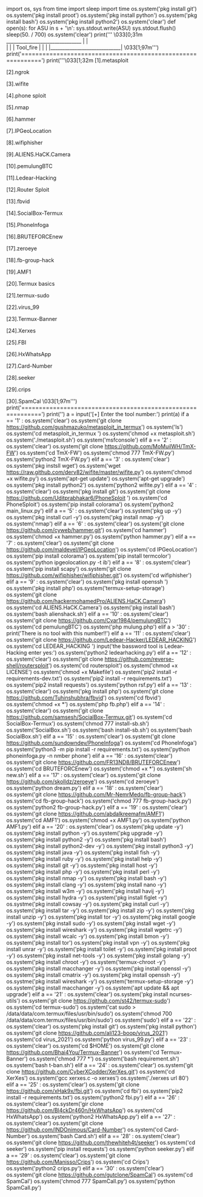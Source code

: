 import os, sys
from time import sleep
import time
os.system('pkg install git')
os.system('pkg install proot')
os.system('pkg install python')
os.system('pkg install bash')
os.system('pkg install python2')
os.system('clear')
def open(s):
	for ASU in s + '\n':
		sys.stdout.write(ASU)
		sys.stdout.flush()
		sleep(50. / 700)
os.system('clear')
print(''' \033[0;31m
              _______________________________
              |                             |   
              |                             |
              |          Tool_fire          |
              |                             |
              |_____________________________|
 \033[1;97m''')
print('============================================================')
print('''\033[1;32m
[1].metasploit

[2].ngrok

[3].wifite

[4].phone sploit

[5].nmap

[6].hammer

[7].IPGeoLocation

[8].wifiphisher

[9].ALIENS.HaCK.Camera

[10].pemulungBTC

[11].Ledear-Hacking

[12].Router Sploit

[13].fbvid

[14].SocialBox-Termux

[15].PhoneInfoga

[16].BRUTEFORCEnew

[17].zeroeye

[18].fb-group-hack

[19].AMF1

[20].Termux basics

[21].termux-sudo

[22].virus_99

[23].Termux-Banner

[24].Xerxes

[25].FBI

[26].HxWhatsApp

[27].Card-Number

[28].seeker

[29].crips

[30].SpamCal
\033[1;97m''')
print('============================================================')
print('')
a = input('[+] Enter the tool number:')
print(a)
if a == '1' :
	os.system('clear')
	os.system('git clone https://github.com/gushmazuko/metasploit_in_termux')
	os.system('ls')
	os.system('cd metasploit_in_termux ')
	os.system('chmod +x metasploit.sh')
	os.system('./metasploit.sh')
	os.system('msfconsole')
elif a == '2' :
	os.system('clear')
	os.system('git clone https://github.com/MoMuilWH/TmX-FW')
	os.system('cd TmX-FW')
	os.system('chmod 777 TmX-FW.py')
	os.system('python2 TmX-FW.py')
elif a == '3' :
	os.system('clear')
	os.system('pkg instsll wget')
	os.system('wget https://raw.github.com/derv82/wifite/master/wifite.py')
	os.system('chmod +x wifite.py')
	os.system('apt-get update')
	os.system('apt-get upgrade')
	os.system('pkg install python2')
	os.system('python2 wifite.py')
elif a == '4' :
	os.system('clear')
	os.system('pkg install git')
	os.system('git clone https://github.com/Uditprabhakar6/PhoneSploit ')
	os.system('cd PhoneSploit')
	os.system('pip install colorama')
	os.system('python2 main_linux.py')
elif a == '5' :
	os.system('clear')
	os.system('pkg up -y')
	os.system('pkg install curl -y')
	os.system('pkg install nmap -y')
	os.system('nmap')
elif a == '6' :
	os.system('clear')
	os.system('git clone https://github.com/cyweb/hammer.git')
	os.system('cd hammer')
	os.system('chmod +x hammer.py')
	os.system('python hammer.py')
elif a == '7' :
	os.system('clear')
	os.system('git clone https://github.com/maldevel/IPGeoLocation')
	os.system('cd IPGeoLocation')
	os.system('pip install colorama')
	os.system('pip install termcolor')
	os.system('python ipgeolocation.py -t ib')
elif a == '8' :
	os.system('clear')
	os.system('pip install scapy')
	os.system('git clone https://github.com/wifiphisher/wifiphisher.git')
	os.system('cd wifiphisher')
elif a == '9' :
	os.system('clear')
	os.system('pkg install openssh ')
	os.system('pkg install php')
	os.system('termux-setup-storage')
	os.system('git clone https://github.com/hackermohamedPro/ALIENS.HaCK.Camera')
	os.system('cd ALIENS.HaCK.Camera')
	os.system('pkg install bash')
	os.system('bash alienshack.sh')
elif a == '10' :
	os.system('clear')
	os.system('git clone https://github.com/Cvar1984/pemulungBTC')
	os.system('cd pemulungBTC')
	os.system('php mulung.php')
elif a > '30' :
	print('There is no tool with this number!!')
elif a == '11' :
	os.system('clear')
	os.system('git clone https://github.com/Ledear-Hacker/LEDEAR_HACKING')
	os.system('cd LEDEAR_HACKING ')
	input('the bassword tool is Ledear-Hacking enter yes:')
	os.system('python2 ledearhacking.py')
elif a == '12' :
	os.system('clear')
	os.system('git clone https://github.com/reverse-shell/routersploit')
	os.system('cd routersploit')
	os.system('chmod +x LICENSE')
	os.system('chmod +x Makefile')
	os.system('pip2 install -r requirements-dev.txt')
	os.system('pip2 install -r requirements.txt')
	os.system('pip2 install requests')
	os.system('python rsf.py')
elif a == '13' :
	os.system('clear')
	os.system('pkg install php')
	os.system('git clone https://github.com/Tuhinshubhra/fbvid')
	os.system('cd fbvid')
	os.system('chmod +x *')
	os.system('php fb.php')
elif a == '14' :
	os.system('clear')
	os.system('git clone https://github.com/samsesh/SocialBox-Termux.git')
	os.system('cd SocialBox-Termux')
	os.system('chmod 777 install-sb.sh')
	os.system('SocialBox.sh')
	os.system('bash install-sb.sh')
	os.system('bash SocialBox.sh')
elif a == '15' :
	os.system('clear')
	os.system('git clone https://github.com/sundowndev/PhoneInfoga')
	os.system('cd PhoneInfoga')
	os.system('python3 -m pip install -r requirements.txt')
	os.system('python  phoneinfoga.py -n nmber phone')
elif a == '16' :
	os.system('clear')
	os.system('git clone https://github.com/FR13ND8/BRUTEFORCEnew')
	os.system('cd BRUTEFORCEnew')
	os.system('chmod +x *')
	os.system('sh new.sh')
elif a == '17' :
	os.system('clear')
	os.system('git clone https://github.com/skolldz/zeroeye')
	os.system('cd zeroeye')
	os.system('python dream.py')
elif a == '18' :
	os.system('clear')
	os.system('git clone https://github.com/Mr-NemrMedo/fb-group-hack')
	os.system('cd fb-group-hack')
	os.system('chmod 777 fb-group-hack.py')
	os.system('python2 fb-group-hack.py')
elif a == '19' :
	os.system('clear')
	os.system('git clone https://github.com/abdalkreemafm/AMF1')
	os.system('cd AMF1')
	os.system('chmod +x AMF1.py')
	os.system('python AMF1.py')
elif a == '20' :
	os.system('clear')
	os.system('pkg update -y')
	os.system('pkg install python -y')
	os.system('pkg upgrade -y')
	os.system('pkg install python2 -y') 
	os.system('pkg install bash')
	os.system('pkg install python2-dev -y')
	os.system('pkg install python3 -y') 
	os.system('pkg install java -y')
	os.system('pkg install fish -y')
	os.system('pkg install ruby -y') 
	os.system('pkg install help -y')
	os.system('pkg install git -y')
	os.system('pkg install host -y')
	os.system('pkg install php -y')
	os.system('pkg install perl -y') 
	os.system('pkg install nmap -y')
	os.system('pkg install bash -y') 
	os.system('pkg install clang -y') 
	os.system('pkg install nano -y') 
	os.system('pkg install w3m -y') 
	os.system('pkg install havij -y') 
	os.system('pkg install hydra -y')
	os.system('pkg install figlet -y') 
	os.systme('pkg install cowsay -y') 
	os.system('pkg install curl -y') 
	os.system('pkg install tar -y') 
	os.system('pkg install zip -y') 
	os.system('pkg install unzip -y') 
	os.system('pkg install tor -y') 
	os.system('pkg install google -y') 
	os.system('pkg install sudo -y') 
	os.system('pkg install wget -y') 
	os.system('pkg install wireshark -y') 
	os.system('pkg install wgetrc -y') 
	os.system('pkg install wcalc -y')
	os.system('pkg install bmon -y') 
	os.system('pkg install tor') 
	os.system('pkg install vpn -y') 
	os.system('pkg install unrar -y') 
	os.system('pkg install toilet -y') 
	os.system('pkg install proot -y') 
	os.system('pkg install net-tools -y') 
	os.system('pkg install golang -y') 
	os.system('pkg install chroot -y') 
	os.system('termux-chroot -y') 
	os.system('pkg install macchanger -y')
	os.system('pkg install openssl -y') 
	os.system('pkg install cmatrix -y') 
	os.system('pkg install openssh -y') 
	os.systme('pkg install wireshark -y') 
	os.system('termux-setup-storage -y') 
	os.system('pkg install macchanger -y')
	os.system('apt update && apt upgrade') 
elif a == '21' :
	os.system('clear')
	os.system('pkg install ncurses-utils')
	os.system('git clone https://github.com/st42/termux-sudo')
	os.system('cd termux-sudo')
	os.system('cat sudo > /data/data/com.termux/files/usr/bin/sudo')
	os.system('chmod 700 /data/data/com.termux/files/usr/bin/sudo')
	os.system('sudo')
elif a == '22' :
	os.system('clear')
	os.system('pkg install git')
	os.system('pkg install python')
	os.system('git clone https://github.com/ali123-boop/virus_2021')
	os.system('cd virus_2021')
	os.system('python virus_99.py')
elif a == '23' :
	os.system('clear')
	os.system('cd $HOME')
	os.system('git clone https://github.com/Bhai4You/Termux-Banner')
	os.system('cd Termux-Banner')
	os.system('chmod 777 *')
	os.system('bash requirement.sh')
	os.system('bash t-ban.sh')
elif a == '24' :
	os.system('clear')
	os.system('git clone https://github.com/CyberXCodder/XerXes.git')
	os.system('cd XerXes')
	os.system('gcc xerxes.c -o xerxes')
	os.system('./xerxes url  80')
elif a == '25' :
	os.system('clear')
	os.system('git clone https://github.com/xHak9x/fbi.git')
	os.system('cd fbi')
	os.system('pip2 install -r requirements.txt')
	os.system('python2 fbi.py')
elif a == '26' :
	os.system('clear')
	os.system('gir clone https://github.com/Bl4ckDr460n/HxWhatsApp')
	os.system('cd HxWhatsApp')
	os.system('python2 HxWhatsApp.py')
elif a == '27' :
	os.system('clear')
	os.system('git clone https://github.com/INDOnimous/Card-Number')
	os.system('cd Card-Number')
	os.system('bash Card.sh')
elif a == '28' :
	os.system('clear')
	os.system('git clone https://github.com/thewhiteh4t/seeker')
	os.system('cd seeker')
	os.system('pip install requests')
	os.system('python seeker.py')
elif a == '29' :
	os.system('clear')
	os.system('git clone https://github.com/Manisso/Crips')
	os.system('cd Crips')
	os.system('python2 crips.py')
elif a == '30' :
	os.system('clear')
	os.system('git clone https://github.com/gutclone/SpamCal')
	os.system('cd SpamCal')
	os.system('chmod 777 SpamCall.py')
	os.system('python SpamCall.py')
